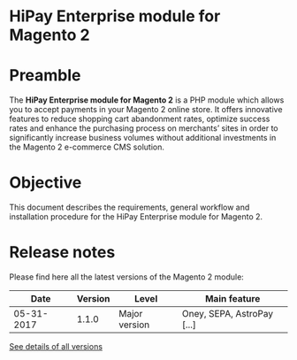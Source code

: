 # HiPay Enterprise module for Magento 2

# Preamble

The **HiPay Enterprise module for Magento 2** is a PHP module which allows you to accept payments in your Magento 2 online store. It offers innovative features to reduce shopping cart abandonment rates, optimize success rates and enhance the purchasing process on merchants’ sites in order to significantly increase business volumes without additional investments in the Magento 2 e-commerce CMS solution.

# Objective

This document describes the requirements, general workflow and installation procedure for the HiPay Enterprise module for Magento 2.

# Release notes

Please find here all the latest versions of the Magento 2 module:

| Date |Version| Level| Main feature |
|----|----|----| -----------|
| 05-31-2017| 1.1.0 |Major version |Oney, SEPA, AstroPay [...]

[See details of all versions](#release-notes-details)
